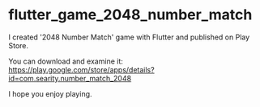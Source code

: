# flutter_game_2048_number_match
I created '2048 Number Match' game with Flutter and published on Play Store.

You can download and examine it: https://play.google.com/store/apps/details?id=com.searity.number_match_2048

I hope you enjoy playing.
